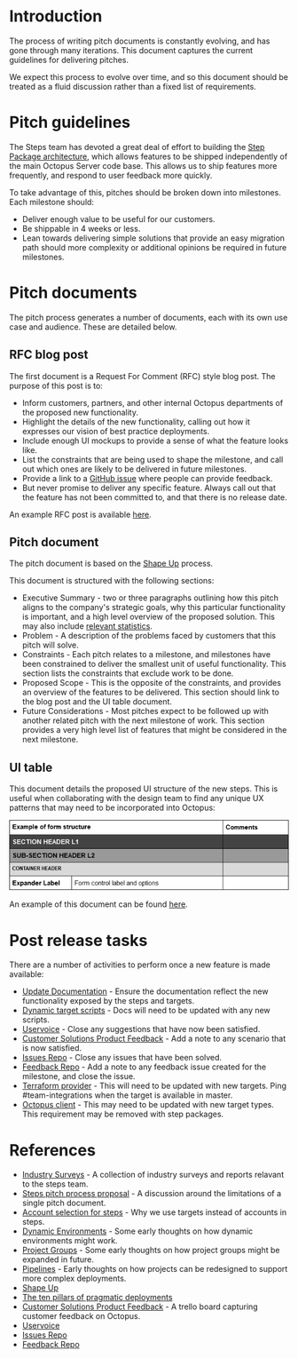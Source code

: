 # Introduction

The process of writing pitch documents is constantly evolving, and has gone through many iterations. This document captures the current guidelines for delivering pitches.

We expect this process to evolve over time, and so this document should be treated as a fluid discussion rather than a fixed list of requirements.

# Pitch guidelines

The Steps team has devoted a great deal of effort to building the [Step Package architecture](https://github.com/OctopusDeploy/Architecture/tree/main/Steps), which allows features to be shipped independently of the main Octopus Server code base. This allows us to ship features more frequently, and respond to user feedback more quickly.

To take advantage of this, pitches should be broken down into milestones. Each milestone should:

* Deliver enough value to be useful for our customers.
* Be shippable in 4 weeks or less.
* Lean towards delivering simple solutions that provide an easy migration path should more complexity or additional opinions be required in future milestones.

# Pitch documents

The pitch process generates a number of documents, each with its own use case and audience. These are detailed below.

## RFC blog post

The first document is a Request For Comment (RFC) style blog post. The purpose of this post is to:

* Inform customers, partners, and other internal Octopus departments of the proposed new functionality.
* Highlight the details of the new functionality, calling out how it expresses our vision of best practice deployments.
* Include enough UI mockups to provide a sense of what the feature looks like.
* List the constraints that are being used to shape the milestone, and call out which ones are likely to be delivered in future milestones.
* Provide a link to a [GitHub issue](https://github.com/OctopusDeploy/StepsFeedback/issues) where people can provide feedback.
* But never promise to deliver any specific feature. Always call out that the feature has not been committed to, and that there is no release date.

An example RFC post is available [here](https://octopus.com/blog/rfc-ecs-integration-with-octopus).

## Pitch document

The pitch document is based on the [Shape Up](https://basecamp.com/shapeup/webbook) process.

This document is structured with the following sections:

* Executive Summary - two or three paragraphs outlining how this pitch aligns to the company's strategic goals, why this particular functionality is important, and a high level overview of the proposed solution. This may also include [relevant statistics](https://docs.google.com/spreadsheets/d/13pds7XUXxU_WpzzmhkfOtQVbg5fNvBHgJtjebFI9CUU/edit?usp=sharing).
* Problem - A description of the problems faced by customers that this pitch will solve.
* Constraints - Each pitch relates to a milestone, and milestones have been constrained to deliver the smallest unit of useful functionality. This section lists the constraints that exclude work to be done.
* Proposed Scope - This is the opposite of the constraints, and provides an overview of the features to be delivered. This section should link to the blog post and the UI table document.
* Future Considerations - Most pitches expect to be followed up with another related pitch with the next milestone of work. This section provides a very high level list of features that might be considered in the next milestone.

## UI table

This document details the proposed UI structure of the new steps. This is useful when collaborating with the design team to find any unique UX patterns that may need to be incorporated into Octopus:

![](assets/uimockup.png)

An example of this document can be found [here](https://docs.google.com/document/d/13jZVn_L6U3_iFEy8W12NO2TochPEu_g_ZNEjo8R652o/edit).

# Post release tasks

There are a number of activities to perform once a new feature is made available:

* [Update Documentation](https://github.com/OctopusDeploy/docs) - Ensure the documentation reflect the new functionality exposed by the steps and targets.
* [Dynamic target scripts](https://octopus.com/docs/infrastructure/deployment-targets/dynamic-infrastructure) - Docs will need to be updated with any new scripts.
* [Uservoice](https://octopusdeploy.uservoice.com/) - Close any suggestions that have now been satisfied.
* [Customer Solutions Product Feedback](https://trello.com/b/vZEB7drD/customer-solutions-product-feedback) - Add a note to any scenario that is now satisfied.
* [Issues Repo](https://github.com/OctopusDeploy/Issues/issues) - Close any issues that have been solved.
* [Feedback Repo](https://github.com/OctopusDeploy/StepsFeedback/issues) - Add a note to any feedback issue created for the milestone, and close the issue.
* [Terraform provider](https://github.com/OctopusDeployLabs/terraform-provider-octopusdeploy) - This will need to be updated with new targets. Ping #team-integrations when the target is available in master.
* [Octopus client](https://github.com/OctopusDeploy/OctopusClients) - This may need to be updated with new target types. This requirement may be removed with step packages.

# References

* [Industry Surveys](https://docs.google.com/spreadsheets/d/13pds7XUXxU_WpzzmhkfOtQVbg5fNvBHgJtjebFI9CUU/edit?usp=sharing) - A collection of industry surveys and reports relavant to the steps team.
* [Steps pitch process proposal](https://docs.google.com/document/d/1b94WXWKuGkocP8krgBhjv-mZEWOi2xTNJH_GnZbn360/edit) - A discussion around the limitations of a single pitch document.
* [Account selection for steps](https://docs.google.com/document/d/1MNgIGoE8Jponw9JknGlZylkNThMwd45IOsdkKf8pOok/edit#heading=h.bpy38qfq9mw9) - Why we use targets instead of accounts in steps.
* [Dynamic Environments](https://docs.google.com/document/d/1My5ZLdLeslUq29sQR6xSyEa0UfpwsQxPrXp2dVKZSi4/edit) - Some early thoughts on how dynamic environments might work.
* [Project Groups](https://docs.google.com/document/d/1Yp4dBzGEMVcWWLytjGLMoawjOi0a6hV5yV62MmKWxh4/edit) - Some early thoughts on how project groups might be expanded in future.
* [Pipelines](https://docs.google.com/document/d/184_iYwPtctj5X3a44DdFC-T71dc2nO0vHp1GEtdpbxw/edit) - Early thoughts on how projects can be redesigned to support more complex deployments.
* [Shape Up](https://basecamp.com/shapeup/webbook)
* [The ten pillars of pragmatic deployments](https://octopus.com/blog/ten-pillars-of-pragmatic-deployments)
* [Customer Solutions Product Feedback](https://trello.com/b/vZEB7drD/customer-solutions-product-feedback) - A trello board capturing customer feedback on Octopus.
* [Uservoice](https://octopusdeploy.uservoice.com/)
* [Issues Repo](https://github.com/OctopusDeploy/Issues/issues)
* [Feedback Repo](https://github.com/OctopusDeploy/StepsFeedback/issues)
